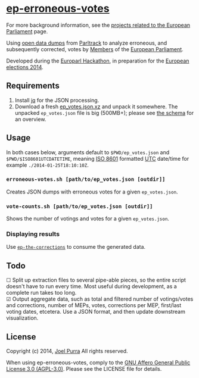 # [ep-erroneous-votes](https://github.com/joelpurra/ep-erroneous-votes)

For more background information, see the [projects related to the European Parliament](http://joelpurra.com/r/euparl) page.

Using [open data dumps](http://parltrack.euwiki.org/dumps) from [Parltrack](http://parltrack.euwiki.org/) to analyze erroneous, and subsequently corrected, votes by [Members](http://www.europarl.europa.eu/meps/) of the [European Parliament](http://www.europarl.europa.eu/).

Developed during the [Europarl Hackathon](http://europarl.me/), in preparation for the [European elections 2014](http://www.elections2014.eu/).



## Requirements

1. Install [jq](http://stedolan.github.io/jq/) for the JSON processing.
1. Download a fresh [ep_votes.json.xz](http://parltrack.euwiki.org/dumps/ep_votes.json.xz) and unpack it somewhere. The unpacked `ep_votes.json` file is big (500MB+); please see [the schema](http://parltrack.euwiki.org/dumps/schema.html) for an overview.



## Usage

In both cases below, arguments default to `$PWD/ep_votes.json` and `$PWD/$ISO8601UTCDATETIME`, meaning [ISO 8601](https://en.wikipedia.org/wiki/ISO_8601) formatted [UTC](https://en.wikipedia.org/wiki/Coordinated_Universal_Time) date/time for example `./2014-01-25T18:10:10Z`.

### `erroneous-votes.sh [path/to/ep_votes.json [outdir]]`

Creates JSON dumps with erroneous votes for a given `ep_votes.json`.


### `vote-counts.sh [path/to/ep_votes.json [outdir]]`

Shows the number of votings and votes for a given `ep_votes.json`.


### Displaying results

Use [`ep-the-corrections`](https://github.com/joelpurra/ep-the-corrections) to consume the generated data.



## Todo

&#9744; Split up extraction files to several pipe-able pieces, so the entire script doesn't have to run every time. Most useful during development, as a complete run takes too long.  
&#9745; Output aggregate data, such as total and filtered number of votings/votes and corrections, number of MEPs, votes, corrections per MEP, first/last voting dates, etcetera. Use a JSON format, and then update downstream visualization.  


## License

Copyright (c) 2014, [Joel Purra](http://joelpurra.com/) All rights reserved.

When using ep-erroneous-votes, comply to the [GNU Affero General Public License 3.0 (AGPL-3.0)](https://en.wikipedia.org/wiki/Affero_General_Public_License). Please see the LICENSE file for details.
